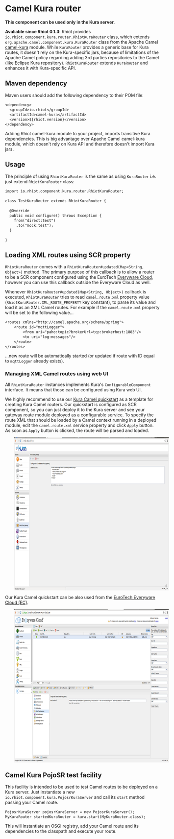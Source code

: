 # Camel Kura router

**This component can be used only in the Kura server.**

**Avaliable since Rhiot 0.1.3**: Rhiot provides `io.rhiot.component.kura.router.RhiotKuraRouter` class, which extends 
`org.apache.camel.component.kura.KuraRouter` class from the Apache Camel 
[camel-kura](http://camel.apache.org/kura) module. While `KuraRouter` provides a generic base for Kura routes, it 
doesn't rely on the Kura-specific jars, because of limitations of the Apache Camel policy regarding adding 3rd parties repositories to the Camel (like Eclipse Kura repository). `RhiotKuraRouter` extends `KuraRouter` and enhances it with Kura-specific API.

## Maven dependency

Maven users should add the following dependency to their POM file:

    <dependency>
      <groupId>io.rhiot</groupId>
      <artifactId>camel-kura</artifactId>
      <version>${rhiot.version}</version>
    </dependency>

Adding Rhiot camel-kura module to your project, imports transitive Kura dependencies. This is big advantage over Apache
Camel camel-kura module, which doesn't rely on Kura API and therefore doesn't import Kura jars.

## Usage

The principle of using `RhiotKuraRouter` is the same as using `KuraRouter` i.e. just extend `RhiotKuraRouter` class:

    import io.rhiot.component.kura.router.RhiotKuraRouter;
    
    class TestKuraRouter extends RhiotKuraRouter {

      @Override
	  public void configure() throws Exception {
	    from("direct:test")
	     .to("mock:test");
	  }

	}

## Loading XML routes using SCR property

`RhiotKuraRouter` comes with a `RhiotKuraRouter#updated(Map<String, Object>)` method. The primary purpose of this callback 
is to allow a router to be a SCR component configured using the EuroTech 
[Everyware Cloud](http://www.eurotech.com/en/products/software+services/everyware+cloud+m2m+platform/m2m+what+it+is),
however you can use this callback outside the Everyware Cloud as well.

Whenever `RhiotKuraRouter#updated(Map<String, Object>)` callback is executed, `RhiotKuraRouter` tries to read `camel.route.xml`
property value (`RhiotKuraRouter.XML_ROUTE_PROPERTY` key constant), to parse its value and load it as an XML Camel routes. 
For example if the `camel.route.xml` property will be set to the following value...

    <routes xmlns="http://camel.apache.org/schema/spring">
        <route id="mqttLogger">
            <from uri="paho:topic?brokerUrl=tcp:brokerhost:1883"/>
            <to uri="log:messages"/>
        </route>
    </routes>
    
...new route will be automatically started (or updated if route with ID equal to `mqttLogger` already exists).

### Managing XML Camel routes using web UI

All `RhiotKuraRouter` instances implements Kura's `ConfigurableComponent` interface. It means that those can be
configured using Kura web UI.

We highly recommend to use our [Kura Camel quickstart](../../../quickstarts/kura_camel_quickstart.md) 
as a template for creating Kura Camel routers. Our quickstart is configured as SCR component, so you can just deploy
it to the Kura server and see your gateway route module deployed as a configurable service. To specify the route XML
that should be loaded by a Camel context running in a deployed module, edit the `camel.route.xml` service property and
click `Apply` button. As soon as `Apply` button is clicked, the route will be parsed and loaded.

<a href="kura_camel_routes_webui.png">
  <img src="kura_camel_routes_webui.png" align="center" height="500" hspace="30">
</a>

Our Kura Camel quickstart can be also used from the 
[EuroTech Everyware Cloud (EC)](http://www.eurotech.com/en/products/software+services/everyware+cloud+m2m+platform/m2m+what+it+is).

<a href="kura_camel_routes_webui.png">
  <img src="kura_camel_routes_ec.png" align="center" height="500" hspace="30">
</a>
	
## Camel Kura PojoSR test facility

This facility is intended to be used to test Camel routes to be deployed on a Kura server. Just instantiate a new `io.rhiot.component.kura.PojosrKuraServer` and call its `start` method passing your Camel route.

	PojosrKuraServer pojosrKuraServer = new PojosrKuraServer();
    MyKuraRouter startedKuraRouter = kura.start(MyKuraRouter.class);

This will instantiate an OSGi registry, add your Camel route and its dependencies to the classpath and execute your route.